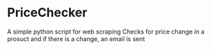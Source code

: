 # PriceChecker
A simple python script for web scraping
Checks for price change in a prosuct and if there is a change, an email is sent

